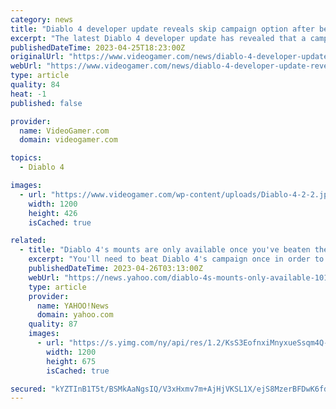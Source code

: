 ```yaml
---
category: news
title: "Diablo 4 developer update reveals skip campaign option after beating it once"
excerpt: "The latest Diablo 4 developer update has revealed that a campaign skip option will be available after you've beaten the game once."
publishedDateTime: 2023-04-25T18:23:00Z
originalUrl: "https://www.videogamer.com/news/diablo-4-developer-update-reveals-campaign-skip-option/"
webUrl: "https://www.videogamer.com/news/diablo-4-developer-update-reveals-campaign-skip-option/"
type: article
quality: 84
heat: -1
published: false

provider:
  name: VideoGamer.com
  domain: videogamer.com

topics:
  - Diablo 4

images:
  - url: "https://www.videogamer.com/wp-content/uploads/Diablo-4-2-2.jpg"
    width: 1200
    height: 426
    isCached: true

related:
  - title: "Diablo 4's mounts are only available once you've beaten the campaign"
    excerpt: "You'll need to beat Diablo 4's campaign once in order to unlock mounts for your characters. As revealed in a new Blizzard blog (thanks, WowHead), you'll need to finish Diablo 4's main campaign to ..."
    publishedDateTime: 2023-04-26T03:13:00Z
    webUrl: "https://news.yahoo.com/diablo-4s-mounts-only-available-101307216.html"
    type: article
    provider:
      name: YAHOO!News
      domain: yahoo.com
    quality: 87
    images:
      - url: "https://s.yimg.com/ny/api/res/1.2/KsS3EofnxiMnyxueSsqm4Q--/YXBwaWQ9aGlnaGxhbmRlcjt3PTEyMDA7aD02NzU-/https://media.zenfs.com/en/gamesradar_237/d23b6956a6654889a531db8ed508f63c"
        width: 1200
        height: 675
        isCached: true

secured: "kYZTInB1T5t/BSMkAaNgsIQ/V3xHxmv7m+AjHjVKSL1X/ejS8MzerBFDwK6fdTiNl51uhnVX2B0Vu9wc1ZpbkF6ltWExfddnLzYVcDYYUXmayrr43ygQENoa6GZK4h2bqy1mj6Y2T2dlk9e5XTmcitj2eNGLHzMrFVWGMW7d4778EIqsl9btqndMGQm+GCiolx8PRcQfn3ohlpL117NV1ZQWc1bF+/YT55mbNsmzhOKt0sLXlsR85WUo0hwxFjkTF2ovaY+4QOQ58SuuwV0ngYvf6EXhdCRSX3U4vB0m/CEUmWU7idDJZh4awP2+J6KTauZQuJEXWtrfbVAiCjjrRT2knMFWpM3WvsqDMKCOqGY=;7HR3LWTxKFUldcoy4h/bsg=="
---
```


